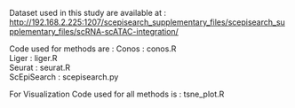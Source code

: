 Dataset used in this study are available at :
http://192.168.2.225:1207/scepisearch_supplementary_files/scepisearch_supplementary_files/scRNA-scATAC-integration/

Code used for methods are :
Conos : conos.R <br>
Liger : liger.R <br>
Seurat : seurat.R <br>
ScEpiSearch : scepisearch.py <br>

For Visualization Code used for all methods is : tsne_plot.R